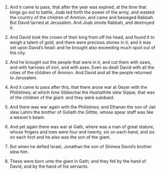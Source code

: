 1. And it came to pass, that after the year was expired, at the time
that kings go out to battle, Joab led forth the power of the army, and
wasted the country of the children of Ammon, and came and besieged
Rabbah. But David tarried at Jerusalem. And Joab smote Rabbah, and
destroyed it.

2. And David took the crown of their king from off his head, and
found it to weigh a talent of gold, and there were precious stones in
it; and it was set upon David’s head: and he brought also exceeding
much spoil out of the city.

3. And he brought out the people that were in it, and cut them with
saws, and with harrows of iron, and with axes. Even so dealt David
with all the cities of the children of Ammon. And David and all the
people returned to Jerusalem.

4. And it came to pass after this, that there arose war at Gezer
with the Philistines; at which time Sibbechai the Hushathite slew
Sippai, that was of the children of the giant: and they were subdued.

5. And there was war again with the Philistines; and Elhanan the son
of Jair slew Lahmi the brother of Goliath the Gittite, whose spear
staff was like a weaver’s beam.

6. And yet again there was war at Gath, where was a man of great
stature, whose fingers and toes were four and twenty, six on each
hand, and six on each foot and he also was the son of the giant.

7. But when he defied Israel, Jonathan the son of Shimea David’s
brother slew him.

8. These were born unto the giant in Gath; and they fell by the hand
of David, and by the hand of his servants.